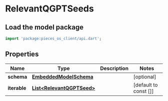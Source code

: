 # RelevantQGPTSeeds

## Load the model package
```dart
import 'package:pieces_os_client/api.dart';
```

## Properties
Name | Type | Description | Notes
------------ | ------------- | ------------- | -------------
**schema** | [**EmbeddedModelSchema**](EmbeddedModelSchema) |  | [optional] 
**iterable** | [**List\<RelevantQGPTSeed\>**](RelevantQGPTSeed) |  | [default to const []]




